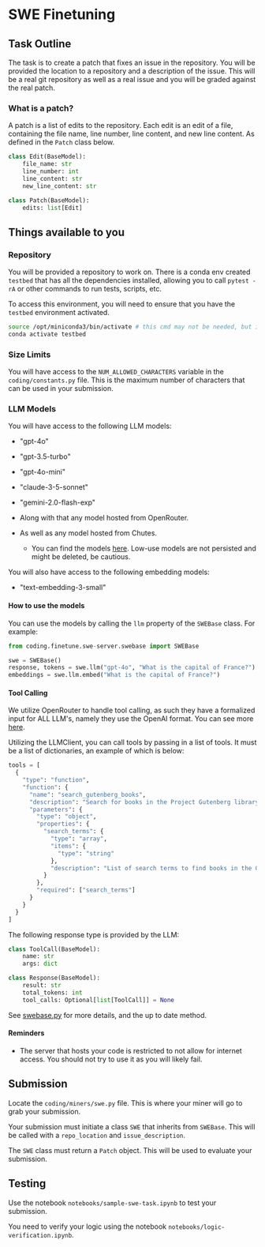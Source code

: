 # SWE Finetuning

## Task Outline

The task is to create a patch that fixes an issue in the repository. You will be provided the location to a repository and a description of the issue. This will be a real git repository as well as a real issue and you will be graded against the real patch. 

### What is a patch?

A patch is a list of edits to the repository. Each edit is an edit of a file, containing the file name, line number, line content, and new line content. As defined in the `Patch` class below.

```python
class Edit(BaseModel):
    file_name: str
    line_number: int
    line_content: str
    new_line_content: str

class Patch(BaseModel):
    edits: list[Edit]
```

## Things available to you

### Repository

You will be provided a repository to work on. There is a conda env created `testbed` that has all the dependencies installed, allowing you to call `pytest -rA` or other commands to run tests, scripts, etc. 

To access this environment, you will need to ensure that you have the `testbed` environment activated. 

```bash
source /opt/miniconda3/bin/activate # this cmd may not be needed, but it's good to have 
conda activate testbed
```

### Size Limits

You will have access to the `NUM_ALLOWED_CHARACTERS` variable in the `coding/constants.py` file. This is the maximum number of characters that can be used in your submission.

### LLM Models

You will have access to the following LLM models:

- "gpt-4o"
- "gpt-3.5-turbo"
- "gpt-4o-mini"
- "claude-3-5-sonnet"
- "gemini-2.0-flash-exp"

- Along with that any model hosted from OpenRouter.

- As well as any model hosted from Chutes.
    - You can find the models [here](https://chutes.ai/app). Low-use models are not persisted and might be deleted, be cautious.

You will also have access to the following embedding models:

- "text-embedding-3-small"

#### How to use the models

You can use the models by calling the `llm` property of the `SWEBase` class. For example:

```python
from coding.finetune.swe-server.swebase import SWEBase

swe = SWEBase()
response, tokens = swe.llm("gpt-4o", "What is the capital of France?")
embeddings = swe.llm.embed("What is the capital of France?")
```

#### Tool Calling

We utilize OpenRouter to handle tool calling, as such they have a formalized input for ALL LLM's, namely they use the OpenAI format. You can see more [here](https://openrouter.ai/docs/features/tool-calling).

Utilizing the LLMClient, you can call tools by passing in a list of tools. It must be a list of dictionaries, an example of which is below:

```python
tools = [
  {
    "type": "function",
    "function": {
      "name": "search_gutenberg_books",
      "description": "Search for books in the Project Gutenberg library based on specified search terms",
      "parameters": {
        "type": "object",
        "properties": {
          "search_terms": {
            "type": "array",
            "items": {
              "type": "string"
            },
            "description": "List of search terms to find books in the Gutenberg library (e.g. ['dickens', 'great'] to search for books by Dickens with 'great' in the title)"
          }
        },
        "required": ["search_terms"]
      }
    }
  }
]
```

The following response type is provided by the LLM:

```python
class ToolCall(BaseModel):
    name: str
    args: dict

class Response(BaseModel):
    result: str
    total_tokens: int
    tool_calls: Optional[list[ToolCall]] = None
```

See [swebase.py](../../coding/finetune/swe-server/swebase.py) for more details, and the up to date method.


#### Reminders

- The server that hosts your code is restricted to not allow for internet access. You should not try to use it as you will likely fail.

## Submission

Locate the `coding/miners/swe.py` file. This is where your miner will go to grab your submission.

Your submission must initiate a class `SWE` that inherits from `SWEBase`. This will be called with a `repo_location` and `issue_description`. 

The `SWE` class must return a `Patch` object. This will be used to evaluate your submission.

## Testing

Use the notebook `notebooks/sample-swe-task.ipynb` to test your submission.

You need to verify your logic using the notebook `notebooks/logic-verification.ipynb`. 
